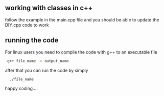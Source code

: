 

## working with classes in c++


follow the example in the main.cpp file and you should be able to 
update the DIY.cpp code to work 

## running the  code 

For linux users you need to compile the code with g++ to an executable file 

``` bash 
 g++ file_name -o output_name

```

after that you can run the code by simply 

``` bash 
  ./file_name
```

happy coding....
